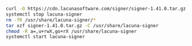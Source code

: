 ﻿```sh
curl -O https://cdn.lacunasoftware.com/signer/signer-1.41.0.tar.gz
systemctl stop lacuna-signer
rm -fR /usr/share/lacuna-signer/*
tar xzf signer-1.41.0.tar.gz -C /usr/share/lacuna-signer
chmod -R a=,u+rwX,go+rX /usr/share/lacuna-signer
systemctl start lacuna-signer
```
